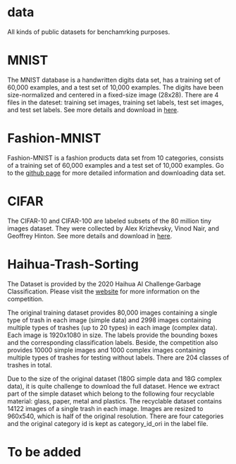 # data

All kinds of public datasets for benchamrking purposes.

# MNIST
The MNIST database is a handwritten digits data set, has a training set of 60,000 examples, and a test set of 10,000 examples. The digits have been size-normalized and centered in a fixed-size image (28x28). There are 4 files in the dateset: training set images, training set labels, test set images, and test set labels. See more details and download in [here](http://yann.lecun.com/exdb/mnist/).


# Fashion-MNIST
 Fashion-MNIST is a fashion products data set from 10 categories,  consists of a training set of 60,000 examples and a test set of 10,000 examples. Go to the [github page](https://github.com/zalandoresearch/fashion-mnist#get-the-data) for more detailed information and downloading data set.

# CIFAR
The CIFAR-10 and CIFAR-100 are labeled subsets of the 80 million tiny images dataset. They were collected by Alex Krizhevsky, Vinod Nair, and Geoffrey Hinton. See more details and download in [here](https://www.cs.toronto.edu/~kriz/cifar.html).



# Haihua-Trash-Sorting
The Dataset is provided by the 2020 Haihua AI Challenge·Garbage Classification. Please visit the [website](https://www.biendata.com/competition/haihua_wastesorting_task2/data/) for more information on the competition.

The original training dataset provides 80,000 images containing a single type of trash in each image (simple data) and 2998 images containing multiple types of trashes (up to 20 types) in each image (complex data). Each image is 1920x1080 in size. The labels provide the bounding boxes and the corresponding classification labels. Beside, the competition also provides 10000 simple images and 1000 complex images containing multiple types of trashes for testing without labels. There are 204 classes of trashes in total.

Due to the size of the original dataset (180G simple data and 18G complex data), it is quite challenge to download the full dataset. Hence we extract part of the simple dataset which belong to the following four recyclable material: glass, paper, metal and plastics. The recyclable dataset contains 14122 images of a single trash in each image. Images are resized to 960x540, which is half of the original resolution. There are four categories and the original category id is kept as category_id_ori in the label file.

# To be added
